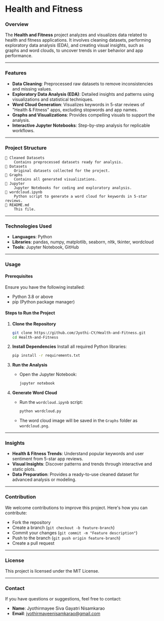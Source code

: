 # Health and Fitness

### Overview

The **Health and Fitness** project analyzes and visualizes data related to health and fitness applications. It involves cleaning datasets, performing exploratory data analysis (EDA), and creating visual insights, such as graphs and word clouds, to uncover trends in user behavior and app performance.

---

### Features

* **Data Cleaning**: Preprocessed raw datasets to remove inconsistencies and missing values.
* **Exploratory Data Analysis (EDA)**: Detailed insights and patterns using visualizations and statistical techniques.
* **Word Cloud Generation**: Visualizes keywords in 5-star reviews of "Health & Fitness" apps, excluding stopwords and app names.
* **Graphs and Visualizations**: Provides compelling visuals to support the analysis.
* **Interactive Jupyter Notebooks**: Step-by-step analysis for replicable workflows.

---

### Project Structure

```plaintext
📁 Cleaned Datasets  
    Contains preprocessed datasets ready for analysis.  
📁 Datasets  
    Original datasets collected for the project.  
📁 Graphs  
    Contains all generated visualizations.  
📁 Jupyter  
    Jupyter Notebooks for coding and exploratory analysis.  
📄 wordcloud.ipynb  
    Python script to generate a word cloud for keywords in 5-star reviews.  
📄 README.md  
    This file.  
```

---

### Technologies Used

* **Languages**: Python
* **Libraries**: pandas, numpy, matplotlib, seaborn, nltk, tkinter, wordcloud
* **Tools**: Jupyter Notebook, GitHub

---

### Usage

#### Prerequisites

Ensure you have the following installed:
* Python 3.8 or above
* pip (Python package manager)

#### Steps to Run the Project

1. **Clone the Repository**

   ```bash
   git clone https://github.com/Jyothi-CY/Health-and-Fitness.git  
   cd Health-and-Fitness  
   ```

2. **Install Dependencies**
   Install all required Python libraries:

   ```bash
   pip install -r requirements.txt  
   ```

3. **Run the Analysis**

   * Open the Jupyter Notebook:

     ```bash
     jupyter notebook  
     ```

4. **Generate Word Cloud**

   * Run the `wordcloud.ipynb` script:

     ```bash
     python wordcloud.py  
     ```
   * The word cloud image will be saved in the `Graphs` folder as `wordcloud.png`.

---

### Insights

* **Health & Fitness Trends**: Understand popular keywords and user sentiment from 5-star app reviews.
* **Visual Insights**: Discover patterns and trends through interactive and static plots.
* **Data Preparation**: Provides a ready-to-use cleaned dataset for advanced analysis or modeling.

---

### Contribution

We welcome contributions to improve this project. Here's how you can contribute:

* Fork the repository
* Create a branch (`git checkout -b feature-branch`)
* Commit your changes (`git commit -m "Feature description"`)
* Push to the branch (`git push origin feature-branch`)
* Create a pull request

---

### License

This project is licensed under the MIT License.

---

### Contact

If you have questions or suggestions, feel free to contact:

* **Name**: Jyothirmayee Siva Gayatri Nisamkarao
* **Email**: jyothirmayeenisamkarao@gmail.com

